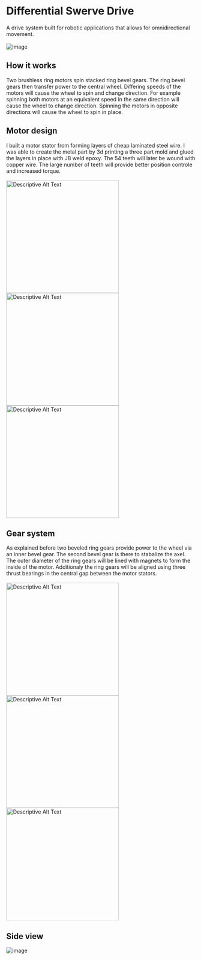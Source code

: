 # Differential Swerve Drive
A drive system built for robotic applications that allows for omnidirectional movement.
<br><br>
![image](https://github.com/user-attachments/assets/d898ea0f-b6b2-4c19-8a46-1152930a5214)

## How it works
Two brushless ring motors spin stacked ring bevel gears. The ring bevel gears then transfer power to the central wheel. Differing speeds of the motors will cause the wheel to spin and change direction. For example spinning both motors at an equivalent speed in the same direction will cause the wheel to change direction. Spinning the motors in opposite directions will cause the wheel to spin in place.

## Motor design
I built a motor stator from forming layers of cheap laminated steel wire. I was able to create the metal part by 3d printing a three part mold and glued the layers in place with JB weld epoxy. The 54 teeth will later be wound with copper wire. The large number of teeth will provide better position controle and increased torque.
<br><br>
<img src="https://github.com/user-attachments/assets/379ed8b4-4064-4097-9ecf-3167dd03bf3d" alt="Descriptive Alt Text" width="300">
<img src="https://github.com/user-attachments/assets/b09c07a3-62b3-47fa-ac8e-20a9360a6d21" alt="Descriptive Alt Text" width="300">
<img src="https://github.com/user-attachments/assets/35ddbb3b-6340-444f-8215-5c9e038308d0" alt="Descriptive Alt Text" width="300">

## Gear system
As explained before two beveled ring gears provide power to the wheel via an inner bevel gear. The second bevel gear is there to stabalize the axel. The outer diameter of the ring gears will be lined with magnets to form the inside of the motor. Additionaly the ring gears will be aligned using three thrust bearings in the central gap between the motor stators.
<br><br>
<img src="https://github.com/user-attachments/assets/9b5f571c-746e-4c42-85bb-ed68074753e5" alt="Descriptive Alt Text" width="300">
<img src="https://github.com/user-attachments/assets/c6e6f594-c491-4dbc-a20c-9412c0bc1570" alt="Descriptive Alt Text" width="300">
<img src="https://github.com/user-attachments/assets/c9b8b987-6737-4579-bd47-af23735d632f" alt="Descriptive Alt Text" width="300">

## Side view
![image](https://github.com/user-attachments/assets/3d4a2893-2eee-4d65-9310-0857f3d20b45)
